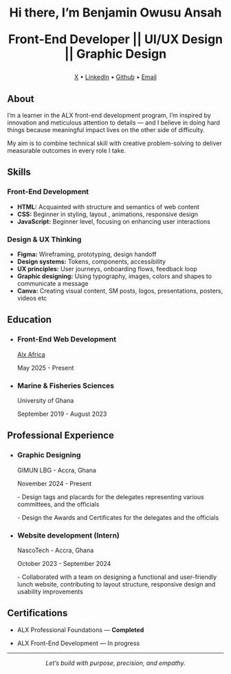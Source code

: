 <div align="center"> <h1>Hi there, I’m Benjamin Owusu Ansah
<p>Front-End Developer || UI/UX Design || Graphic Design</p></h1>  <p> <a href="https://x.com/gerraldinehail">X</a> • <a href="https://www.linkedin.com/in/benjamin-owusu">LinkedIn</a> • <a href="github.com/BenjaminArthur01">Github</a> • <a href="mailto:owusubenjamin446@gmail.com">Email</a> </p> </div>


<div align="left"> <h2>About</h2> </div>
<p> I’m a learner in the ALX front-end development program, I’m inspired by innovation and meticulous attention to details — and I believe in doing hard things because meaningful impact lives on the other side of difficulty. </p>

<p> My aim is to combine technical skill with creative problem-solving to deliver measurable outcomes in every role I take. </p>



<div align="left"> <h2>Skills</h2> </div>
<p> <h3>Front-End Development</h3></p> 
<ul>
  <li> <strong>HTML:</strong> Acquainted with structure and semantics of web content</li>
  <li> <strong>CSS:</strong> Beginner in styling, layout , animations, responsive design</li>
  <li> <strong>JavaScript:</strong> Beginner level, focusing on enhancing user interactions</li>
</ul>

<p> <h3>Design & UX Thinking</h3></p>
<ul>
  <li> <strong>Figma:</strong> Wireframing, prototyping, design handoff</li>
  <li> <strong>Design systems:</strong> Tokens, components, accessibility</li>
  <li> <strong>UX principles:</strong> User journeys, onboarding flows, feedback loop</li>
  <li> <strong>Graphic designing:</strong> Using typography, images, colors and shapes to communicate a message</li>
  <li> <strong>Canva:</strong> Creating visual content, SM posts, logos, presentations, posters, videos etc </li>
</ul> 


<div align="left"> <h2>Education</h2> </div>
<ul>
  <li> <h3>Front-End Web Development</h3> </li>
    <a href="https://www.alxafrica.com">Alx Africa</a>
    <p>May 2025 - Present</p>

    
  <li> <h3>Marine & Fisheries Sciences</h3> </li>
    <p>University of Ghana</p> 
    September 2019 - August 2023
</ul>


<div align="left"> <h2>Professional Experience</h2> </div>
<ul>
  <li> <h3>Graphic Designing</h3></li>
       GIMUN LBG - Accra, Ghana
       <p>November 2024 - Present</p>
    <p>- Design tags and placards for the delegates representing various committees, 
    and the officials</p>
     <p>- Design the Awards and Certificates for the delegates and the officials </p>

  
  <li> <h3>Website development (Intern)</h3></li>
     NascoTech - Accra, Ghana
     <p>October 2023 - September 2024</p>
     <p>- Collaborated with a team on designing a functional and user-friendly lunch website, 
    contributing to layout structure, responsive design and usability improvements</p>
</ul>



<div align=:left"> <h2>Certifications</h2></div>
<ul>
  <li> ALX Professional Foundations — <strong>Completed</strong></li>
  <li> <p>ALX Front-End Development — In progress</p></li>
</ul>

---
<div align="center">
  <em>Let’s build with purpose, precision, and empathy.</em>
</div>

